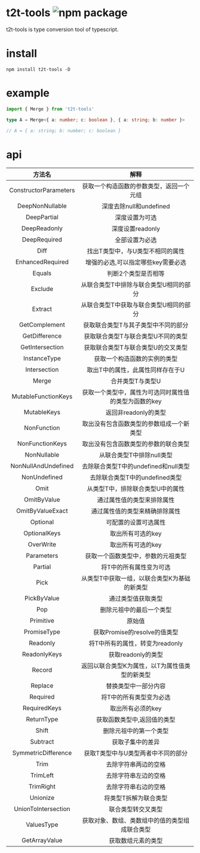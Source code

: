 # t2t-tools <img src="https://img.shields.io/npm/v/t2t-tools.svg" alt="npm package">

t2t-tools is type conversion tool of typescript.

# install

```shell
npm install t2t-tools -D
```

# example

```ts
import { Merge } from 't2t-tools'

type A = Merge<{ a: number; c: boolean }, { a: string; b: number }>

// A = { a: string; b: number; c: boolean }
```

# api

|        方法名         |                         解释                          |
| :-------------------: | :---------------------------------------------------: |
| ConstructorParameters |       获取一个构造函数的参数类型，返回一个元组        |
|    DeepNonNullable    |                深度去除null和undefined                |
|      DeepPartial      |                    深度设置为可选                     |
|     DeepReadonly      |                   深度设置readonly                    |
|     DeepRequired      |                    全部设置为必选                     |
|         Diff          |           找出T类型中，与U类型不相同的属性            |
|   EnhancedRequired    |          增强的必选,可以指定哪些key需要必选           |
|        Equals         |                  判断2个类型是否相等                  |
|        Exclude        |        从联合类型T中排除与联合类型U相同的部分         |
|        Extract        |        从联合类型T中获取与联合类型U相同的部分         |
|     GetComplement     |          获取联合类型T与其子类型中不同的部分          |
|     GetDifference     |          获取联合类型T与联合类型U不同的类型           |
|    GetIntersection    |          获取联合类型T与联合类型U的交叉类型           |
|     InstanceType      |             获取一个构造函数的实例的类型              |
|     Intersection      |           取出T中的属性，此属性同样存在于U            |
|         Merge         |                   合并类型T与类型U                    |
|  MutableFunctionKeys  | 获取一个类型中，属性为可选同时属性值的类型为函数的key |
|      MutableKeys      |                 返回非readonly的类型                  |
|      NonFunction      |       取出没有包含函数类型的参数组成一个新类型        |
|    NonFunctionKeys    |         取出没有包含函数类型的参数的联合类型          |
|      NonNullable      |               从联合类型T中排除null类型               |
|  NonNullAndUndefined  |         去除联合类型T中的undefined和null类型          |
|     NonUndefined      |            去除联合类型T中的undefined类型             |
|         Omit          |           从类型T中，排除联合类型U中的属性            |
|      OmitByValue      |              通过属性值的类型来排除属性               |
|   OmitByValueExact    |            通过属性值的类型来精确排除属性             |
|       Optional        |                 可配置的设置可选属性                  |
|     OptionalKeys      |                   取出所有可选的key                   |
|       OverWrite       |                   取出所有可选的key                   |
|      Parameters       |          获取一个函数类型中，参数的元祖类型           |
|        Partial        |                将T中的所有属性变为可选                |
|         Pick          |     从类型T中获取一组，以联合类型K为基础的新类型      |
|      PickByValue      |                  通过类型值获取类型                   |
|          Pop          |               删除元祖中的最后一个类型                |
|       Primitive       |                        原始值                         |
|      PromiseType      |             获取Promise的resolve的值类型              |
|       Readonly        |            将T中所有的属性，转变为readonly            |
|     ReadonlyKeys      |                  获取readonly的类型                   |
|        Record         |    返回以联合类型K为属性，以T为属性值类型的新类型     |
|        Replace        |                 替换类型中一部分内容                  |
|       Required        |                将T中的所有类型变为必选                |
|     RequiredKeys      |                   取出所有必须的key                   |
|      ReturnType       |              获取函数类型中,返回值的类型              |
|         Shift         |                删除元祖中的第一个类型                 |
|       Subtract        |                   获取子集中的差异                    |
|  SymmetricDifference  |          获取T类型中与U类型两者中不同的部分           |
|         Trim          |                 去除字符串两边的空格                  |
|       TrimLeft        |                 去除字符串左边的空格                  |
|       TrimRight       |                 去除字符串右边的空格                  |
|       Unionize        |                 将类型T拆解为联合类型                 |
|  UnionToIntersection  |                  联合类型转交叉类型                   |
|      ValuesType       |    获取对象、数组、类数组中的值的类型组成联合类型     |
|     GetArrayValue     |                  获取数组元素的类型                   |
